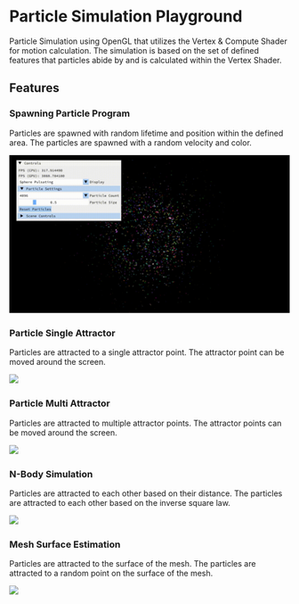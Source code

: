 # Particle Simulation Playground

Particle Simulation using OpenGL that utilizes the Vertex & Compute Shader for motion calculation. The simulation is based on the set of defined features that particles abide by and is calculated within the Vertex Shader.

## Features

### Spawning Particle Program

Particles are spawned with random lifetime and position within the defined area. The particles are spawned with a random velocity and color.

![](docs/spawn.gif)

### Particle Single Attractor

Particles are attracted to a single attractor point. The attractor point can be moved around the screen.

![](docs/single_att.gif)

### Particle Multi Attractor

Particles are attracted to multiple attractor points. The attractor points can be moved around the screen.

![](docs/multi_att.gif)

### N-Body Simulation

Particles are attracted to each other based on their distance. The particles are attracted to each other based on the inverse square law.

![](docs/nbody.gif)

### Mesh Surface Estimation

Particles are attracted to the surface of the mesh. The particles are attracted to a random point on the surface of the mesh.

![](docs/mesh_surface.gif)

